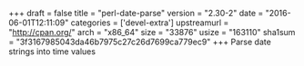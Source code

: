 +++
draft = false
title = "perl-date-parse"
version = "2.30-2"
date = "2016-06-01T12:11:09"
categories = ['devel-extra']
upstreamurl = "http://cpan.org/"
arch = "x86_64"
size = "33876"
usize = "163110"
sha1sum = "3f3167985043da46b7975c27c26d7699ca779ec9"
+++
Parse date strings into time values